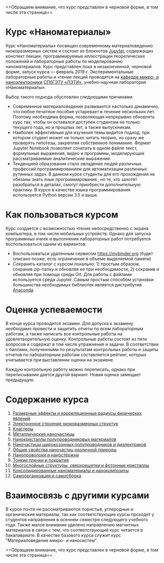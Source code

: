 ==Обращаем внимание, что курс представлен в черновой форме, в том числе эта страница==

# Курс «Наноматериалы»

Курс «Наноматериалы» посвящен современному материаловедению низкоразмерных систем и состоит из блокнотов [Jupyter](https://jupyter.org), содержащих конспект лекции, программируемые иллюстрации теоретических положений и лабораторные работы по моделированию наноматериалов. Курс представлен пока в незаконченной, черновой форме, запуск курса — февраль 2019 г. Экспериментальные лабораторные работы и чтение лекций проводятся на [кафедре микро- и наноэлектроники](https://etu.ru/ru/fakultety/fakultet-elektroniki/sostav-fakulteta/kafedra-mikroelektroniki/) [СПбГЭТУ «ЛЭТИ»](https://etu.ru/ru/universitet/), учебно-научная лаборатория «Наноматериалы».

Выбор такого подхода обусловлен следующими причинами:
* Современное материаловедение развивается настолько динамично, что любое печатное пособие устаревает в течение нескольких лет. Поэтому необходима форма, позволяющая непрерывно обновлять курс так, чтобы он оставался доступен студентам не только текущего года, но и прошлых лет, а также выпускникам.
* Наиболее эффективным для изучения темы видится подход, при котором студент может не только читать теорию, но сразу же проверять гипотезы, закрепляя собственное понимание. Формат Jupyter Notebook позволяет сочетать в одном файле текст, формульные выражения, видео и программы, моделирующие рассматриваемые аналитические выражения.
* Тенденцией образования стало овладение людей различных профессий программированием для автоматизации различных рутинных задач. В данном курсе студенты для его прохождения не обязаны знать язык программирования , но те, кто захотят разобраться в деталях, смогут приобрести дополнительную практику. В курсе в качестве языка программирования используется Python версии 3.5 и выше.

# Как пользоваться курсом

Курс создается с возможностью чтения непосредственно с экрана компьютера, в том числе мобильных устройств. Однако для запуска программных ячеек и выполнения лабораторных работ потребуется воспользоваться одним из  вариантов:
* Воспользоваться удаленным сервисом https://mybinder.org (будет описано позже, есть ограничение в объеме выделяемой памяти)
* Сохранить каталог с курсом локально: 1) простым образом, сохранив zip-папку и обновляя ее при необходимости, 2) сохранив и обновляя при помощи среды Git. Для работы с файлами используется среда Jupyter. Самым простым способом установки большинства необходимых библиотек является дистрибутив [Anaconda](https://www.anaconda.com/download/).

# Оценка успеваемости

В конце курса проводится экзамен. Для допуска к экзамену необходимо провести и защитить отчеты по всем лабораторным работам, а также написать  все контрольные работы на удовлетворительную оценку. Контрольные работы состоят из пяти вопросов и содержат в том числе упражнения и задачи. В соответствии с баллами, полученными по результатам контрольных работы и защиты отчетов по лабораторным работам составляется рейтинг, которых учитывается при выставлении оценки на экзамене.

Каждую контрольную работу можно переписать, однако при переписывании дается другой вариант. Новая оценка замещает предыдущую. 

# Содержание курса

1. [Размерные эффекты и корреляционные радиусы физических явлений](01_-_Nanoscale/Lecture.ipynb)
2. [Электронное строение низкоразмерных структур](02_-_From_atoms_to_nanomaterials/Lecture_and_lab.ipynb)
3. [Кластеры](03_-_Clusters/Lecture.ipynb)
4. [Металлические наночастицы](04_-_Metal_NPs/Lecture.ipynb)
5. [Нанокристаллы полупроводниковых материалов](05_-_Semiconductor_NPs/Lecture.ipynb)
6. [Наночастицы широкозонных полупроводников и диэлектриков](06_-_Widegap_NPs/Lecture.ipynb)
7. [Общие свойства наночастиц различной природы](07_-_Properties_of_NPs/Lecture.ipynb)
8. [Нанопроволоки и наностержни](08_-_1D_Structures/Lecture.ipynb)
9. [Тонкие пленки и покрытия](09_-_2D_Nanomaterials/01_Thin_films.ipynb)
10. [Многослойные структуры, сверхрешетки и фотонные кристаллы](09_-_2D_Nanomaterials/02_Photonic_crystals.ipynb)
11. [Консолидированные наноматериалы и нанокомпозиты](10_-_3D_Nanomaterials/Nanocomposites.ipynb)
12. [Самоорганизация и самосборка](10_-_3D_Nanomaterials/Self-organization.ipynb)

# Взаимосвязь с другими курсами

В курсе почти не рассматриваются пористые, углеродные и органические материалы, так как соответствующие курсы проходят у студентов направления в осеннем семестре следующего учебного года. Также малое внимание уделено направлению магнитных материалов в связи с тем, что соответствующий курс читается в бакалавриате. В качестве базового курса служит курс "Материаловедение микро- и наносистем".

==Обращаем внимание, что курс представлен в черновой форме, в том числе эта страница==